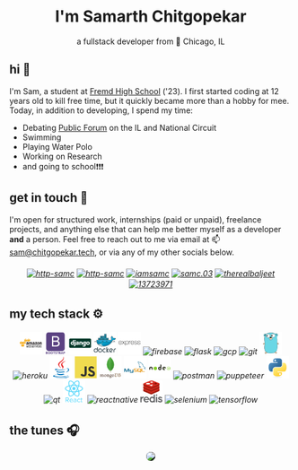 <h1 align="center">I'm Samarth Chitgopekar</h1>
<p align="center">a fullstack developer from 📍 Chicago, IL</p>

## hi 👋

I'm Sam, a student at [Fremd High School](https://adc.d211.org/Domain/9) ('23). I first started coding at 12 years old to kill free time, but it quickly became more than a hobby for mee. Today, in addition to developing, I spend my time:
- Debating [Public Forum](https://www.speechanddebate.org/topics/) on the IL and National Circuit
- Swimming
- Playing Water Polo
- Working on Research
- and going to school❗❗❗

## get in touch 🤝

I'm open for structured work, internships (paid or unpaid), freelance projects, and anything else that can help me better myself as a developer **and** a person. Feel free to reach out to me via email at 📫 [sam@chitgopekar.tech](mailto:sam@chitgopekar.tech), or via any of my other socials below.
<h6 align="center">
<a href="https://github.com/http-samc" target="blank"><img align="center" src="https://cdn.jsdelivr.net/npm/simple-icons@3.0.1/icons/github.svg" alt="http-samc" height="30" width="40" /></a>
<a href="https://dev.to/http-samc" target="blank"><img align="center" src="https://cdn.jsdelivr.net/npm/simple-icons@3.0.1/icons/dev-dot-to.svg" alt="http-samc" height="30" width="40" /></a>
<a href="https://linkedin.com/in/iamsamc" target="blank"><img align="center" src="https://raw.githubusercontent.com/rahuldkjain/github-profile-readme-generator/master/src/images/icons/Social/linked-in-alt.svg" alt="iamsamc" height="30" width="40" /></a>
<a href="https://instagram.com/samc.03" target="blank"><img align="center" src="https://raw.githubusercontent.com/rahuldkjain/github-profile-readme-generator/master/src/images/icons/Social/instagram.svg" alt="samc.03" height="30" width="40" /></a>
<a href="https://snapchat.com/add/therealbaljeet" target="blank"><img align="center" src="https://raw.githubusercontent.com/rahuldkjain/github-profile-readme-generator/master/src/images/icons/Social/snapchat.svg" alt="therealbaljeet" height="30" width="40" /></a>
<a href="https://stackoverflow.com/users/13723971" target="blank"><img align="center" src="https://raw.githubusercontent.com/rahuldkjain/github-profile-readme-generator/master/src/images/icons/Social/stack-overflow.svg" alt="13723971" height="30" width="40" /></a>
</h6>

## my tech stack ⚙️

<h6 align="center"> <a href="https://aws.amazon.com" style="text-decoration:none" style="text-decoration:none" target="_blank"> <img src="https://raw.githubusercontent.com/devicons/devicon/master/icons/amazonwebservices/amazonwebservices-original-wordmark.svg" alt="aws" width="40" height="40"/> </a> <a href="https://getbootstrap.com" style="text-decoration:none" target="_blank"> <img src="https://raw.githubusercontent.com/devicons/devicon/master/icons/bootstrap/bootstrap-plain-wordmark.svg" alt="bootstrap" width="40" height="40"/> </a> <a href="https://www.djangoproject.com/" style="text-decoration:none" target="_blank"> <img src="https://raw.githubusercontent.com/devicons/devicon/master/icons/django/django-original.svg" alt="django" width="40" height="40"/> </a> <a href="https://www.docker.com/" style="text-decoration:none" target="_blank"> <img src="https://raw.githubusercontent.com/devicons/devicon/master/icons/docker/docker-original-wordmark.svg" alt="docker" width="40" height="40"/> </a> <a href="https://expressjs.com" style="text-decoration:none" target="_blank"> <img src="https://raw.githubusercontent.com/devicons/devicon/master/icons/express/express-original-wordmark.svg" alt="express" width="40" height="40"/> </a> <a href="https://firebase.google.com/" style="text-decoration:none" target="_blank"> <img src="https://www.vectorlogo.zone/logos/firebase/firebase-icon.svg" alt="firebase" width="40" height="40"/> </a> <a href="https://flask.palletsprojects.com/" style="text-decoration:none" target="_blank"> <img src="https://www.vectorlogo.zone/logos/pocoo_flask/pocoo_flask-icon.svg" alt="flask" width="40" height="40"/> </a> <a href="https://cloud.google.com" style="text-decoration:none" target="_blank"> <img src="https://www.vectorlogo.zone/logos/google_cloud/google_cloud-icon.svg" alt="gcp" width="40" height="40"/> </a> <a href="https://git-scm.com/" style="text-decoration:none" target="_blank"> <img src="https://www.vectorlogo.zone/logos/git-scm/git-scm-icon.svg" alt="git" width="40" height="40"/> </a> <a href="https://golang.org" style="text-decoration:none" target="_blank"> <img src="https://raw.githubusercontent.com/devicons/devicon/master/icons/go/go-original.svg" alt="go" width="40" height="40"/> </a> <a href="https://heroku.com" style="text-decoration:none" target="_blank"> <img src="https://www.vectorlogo.zone/logos/heroku/heroku-icon.svg" alt="heroku" width="40" height="40"/> </a> <a href="https://www.java.com" style="text-decoration:none" target="_blank"> <img src="https://raw.githubusercontent.com/devicons/devicon/master/icons/java/java-original.svg" alt="java" width="40" height="40"/> </a> <a href="https://developer.mozilla.org/en-US/docs/Web/JavaScript" style="text-decoration:none" target="_blank"> <img src="https://raw.githubusercontent.com/devicons/devicon/master/icons/javascript/javascript-original.svg" alt="javascript" width="40" height="40"/> </a> <a href="https://www.mongodb.com/" style="text-decoration:none" target="_blank"> <img src="https://raw.githubusercontent.com/devicons/devicon/master/icons/mongodb/mongodb-original-wordmark.svg" alt="mongodb" width="40" height="40"/> </a> <a href="https://www.mysql.com/" style="text-decoration:none" target="_blank"> <img src="https://raw.githubusercontent.com/devicons/devicon/master/icons/mysql/mysql-original-wordmark.svg" alt="mysql" width="40" height="40"/> </a> <a href="https://nodejs.org" style="text-decoration:none" target="_blank"> <img src="https://raw.githubusercontent.com/devicons/devicon/master/icons/nodejs/nodejs-original-wordmark.svg" alt="nodejs" width="40" height="40"/> </a> <a href="https://postman.com" style="text-decoration:none" target="_blank"> <img src="https://www.vectorlogo.zone/logos/getpostman/getpostman-icon.svg" alt="postman" width="40" height="40"/> </a> <a href="https://github.com/puppeteer/puppeteer" style="text-decoration:none" target="_blank"> <img src="https://www.vectorlogo.zone/logos/pptrdev/pptrdev-official.svg" alt="puppeteer" width="40" height="40"/> </a> <a href="https://www.python.org" style="text-decoration:none" target="_blank"> <img src="https://raw.githubusercontent.com/devicons/devicon/master/icons/python/python-original.svg" alt="python" width="40" height="40"/> </a> <a href="https://www.qt.io/" style="text-decoration:none" target="_blank"> <img src="https://upload.wikimedia.org/wikipedia/commons/0/0b/Qt_logo_2016.svg" alt="qt" width="40" height="40"/> </a> <a href="https://reactjs.org/" style="text-decoration:none" target="_blank"> <img src="https://raw.githubusercontent.com/devicons/devicon/master/icons/react/react-original-wordmark.svg" alt="react" width="40" height="40"/> </a> <a href="https://reactnative.dev/" style="text-decoration:none" target="_blank"> <img src="https://reactnative.dev/img/header_logo.svg" alt="reactnative" width="40" height="40"/> </a> <a href="https://redis.io" style="text-decoration:none" target="_blank"> <img src="https://raw.githubusercontent.com/devicons/devicon/master/icons/redis/redis-original-wordmark.svg" alt="redis" width="40" height="40"/> </a> <a href="https://www.selenium.dev" style="text-decoration:none" target="_blank"> <img src="https://raw.githubusercontent.com/detain/svg-logos/780f25886640cef088af994181646db2f6b1a3f8/svg/selenium-logo.svg" alt="selenium" width="40" height="40"/> </a> <a href="https://www.tensorflow.org" style="text-decoration:none" target="_blank"> <img src="https://www.vectorlogo.zone/logos/tensorflow/tensorflow-icon.svg" alt="tensorflow" width="40" height="40"/> </a> </h6>

## the tunes 🎧

<div align="center">
<img style="background:#121212;border-radius:10px;" src="https://spotify-github-profile.vercel.app/api/view?uid=samarthchitgopekar2004&cover_image=true&theme=novatorem">
</div>